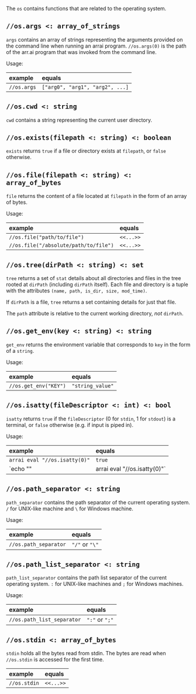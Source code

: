 The `os` contains functions that are related to the operating system.

## `//os.args <: array_of_strings`

`args` contains an array of strings representing the arguments provided on
the command line when running an arrai program. `//os.args(0)` is the path of
the arr.ai program that was invoked from the command line.

Usage:

| example | equals |
|:-|:-|
|`//os.args` | `["arg0", "arg1", "arg2", ...]` |

## `//os.cwd <: string`

`cwd` contains a string representing the current user directory.

## `//os.exists(filepath <: string) <: boolean`

`exists` returns `true` if a file or directory exists at `filepath`, or `false` otherwise.

## `//os.file(filepath <: string) <: array_of_bytes`

`file` returns the content of a file located at `filepath` in the form of an array of bytes.

Usage:

| example | equals |
|:-|:-|
|`//os.file("path/to/file")` | `<<...>>` |
|`//os.file("/absolute/path/to/file")` | `<<...>>` |

## `//os.tree(dirPath <: string) <: set`

`tree` returns a set of `stat` details about all directories and files in the tree rooted at `dirPath` (including `dirPath` itself). Each file and directory is a tuple with the attributes `(name, path, is_dir, size, mod_time)`.

If `dirPath` is a file, `tree` returns a set containing details for just that file.

The `path` attribute is relative to the current working directory, *not* `dirPath`.

## `//os.get_env(key <: string) <: string`

`get_env` returns the environment variable that corresponds to `key` in the form of a `string`.

Usage:

| example | equals |
|:-|:-|
| `//os.get_env("KEY")` | `"string_value"` |

## `//os.isatty(fileDescriptor <: int) <: bool`

`isatty` returns `true` if the `fileDescriptor` (0 for `stdin`, 1 for `stdout`) is a terminal, or `false` otherwise (e.g. if input is piped in).

Usage:

| example | equals |
|:-|:-|
| `arrai eval "//os.isatty(0)"` | `true` |
| `echo "" | arrai eval "//os.isatty(0)"` | `false` |

## `//os.path_separator <: string`

`path_separator` contains the path separator of the current operating system.
`/` for UNIX-like machine and `\` for Windows machine.

Usage:

| example | equals |
|:-|:-|
| `//os.path_separator` | `"/"` or `"\"` |

## `//os.path_list_separator <: string`

`path_list_separator` contains the path list separator of the current operating system.
`:` for UNIX-like machines and `;` for Windows machines.

Usage:

| example | equals |
|:-|:-|
| `//os.path_list_separator` | `":"` or `";"` |

## `//os.stdin <: array_of_bytes`

`stdin` holds all the bytes read from stdin. The bytes are read when
`//os.stdin` is accessed for the first time.

| example | equals |
|:-|:-|
| `//os.stdin` | `<<...>>` |
